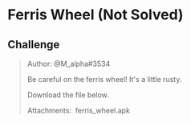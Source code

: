# Ferris Wheel (Not Solved)

## Challenge

>Author: @M_alpha#3534
>
>Be careful on the ferris wheel! It's a little rusty.
>
>Download the file below.
>
>Attachments:  ferris_wheel.apk
>

